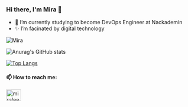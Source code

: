 ### Hi there, I'm Mira 👋
- 🌱 I’m currently studying to become DevOps Engineer at Nackademin
- ✨ I’m facinated by digital technology

![Mira](https://komarev.com/ghpvc/?username=miralee94&color=c792ea&style=plastic&label=Profile+Views)

![Anurag's GitHub stats](https://github-readme-stats.vercel.app/api?username=miralee94&count_private=true&show_icons=true&theme=tokyonight&card_width=513)

[![Top Langs](https://github-readme-stats.vercel.app/api/top-langs/?username=miralee94&count_private=true&layout=compact&theme=tokyonight)](https://github.com/miralee94)

<h4 align="left">📫 How to reach me:</h4>
<p align="left">
<a href="https://linkedin.com/in/miralee1994" target="blank"><img align="center" src="https://raw.githubusercontent.com/rahuldkjain/github-profile-readme-generator/master/src/images/icons/Social/linked-in-alt.svg" alt="miralee1994" height="30" width="40" /></a>
 
<!--
**miralee94/miralee94** is a ✨ _special_ ✨ repository because its `README.md` (this file) appears on your GitHub profile.

Here are some ideas to get you started:

- 🔭 I’m currently working on ...
- 🌱 I’m currently learning ...
- 👯 I’m looking to collaborate on ...
- 🤔 I’m looking for help with ...
- 💬 Ask me about ...
- 📫 How to reach me: ...
- 😄 Pronouns: ...
- ⚡ Fun fact: ...
-->

